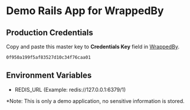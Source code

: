 # Demo Rails App for WrappedBy

## Production Credentials

Copy and paste this master key to **Credentials Key** field in [WrappedBy](https://wrappedby.com/).

```
0f950a199f5af83527d10c34f76caa01
```

## Environment Variables

- REDIS_URL (Example: redis://127.0.0.1:6379/1)

*Note: This is only a demo application, no sensitive information is stored.
